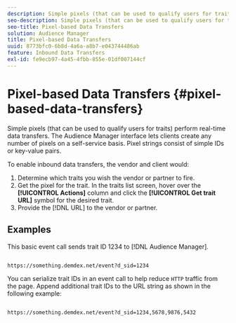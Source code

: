 ```yaml
---
description: Simple pixels (that can be used to qualify users for traits) perform real-time data transfers. The Audience Manager interface lets clients create any number of pixels on a self-service basis. Pixel strings consist of simple IDs or key-value pairs.
seo-description: Simple pixels (that can be used to qualify users for traits) perform real-time data transfers. The Audience Manager interface lets clients create any number of pixels on a self-service basis. Pixel strings consist of simple IDs or key-value pairs.
seo-title: Pixel-based Data Transfers
solution: Audience Manager
title: Pixel-based Data Transfers
uuid: 8773bfc0-6b8d-4a6a-a8b7-e043744486ab
feature: Inbound Data Transfers
exl-id: fe9ecb97-4a45-4fbb-855e-01df007144cf
---
```

# Pixel-based Data Transfers {#pixel-based-data-transfers}

Simple pixels (that can be used to qualify users for traits) perform real-time data transfers. The Audience Manager interface lets clients create any number of pixels on a self-service basis. Pixel strings consist of simple IDs or key-value pairs.

<!-- c_rt_inbound_pixel_transfers.xml -->

To enable inbound data transfers, the vendor and client would:

1. Determine which traits you wish the vendor or partner to fire.
1. Get the pixel for the trait. In the traits list screen, hover over the **[!UICONTROL Actions]** column and click the **[!UICONTROL Get trait URL]** symbol for the desired trait.
1. Provide the [!DNL URL] to the vendor or partner.

## Examples

This basic event call sends trait ID 1234 to [!DNL Audience Manager].

```

https://something.demdex.net/event?d_sid=1234

```

You can serialize trait IDs in an event call to help reduce `HTTP` traffic from the page. Append additional trait IDs to the URL string as shown in the following example:

```

https://something.demdex.net/event?d_sid=1234,5678,9876,5432

```
